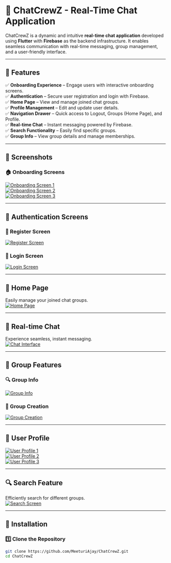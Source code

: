 # 🚀 ChatCrewZ - Real-Time Chat Application  

ChatCrewZ is a dynamic and intuitive **real-time chat application** developed using **Flutter** with **Firebase** as the backend infrastructure. It enables seamless communication with real-time messaging, group management, and a user-friendly interface.  

---

## 🌟 Features  

✅ **Onboarding Experience** – Engage users with interactive onboarding screens.  
✅ **Authentication** – Secure user registration and login with Firebase.  
✅ **Home Page** – View and manage joined chat groups.  
✅ **Profile Management** – Edit and update user details.  
✅ **Navigation Drawer** – Quick access to Logout, Groups (Home Page), and Profile.  
✅ **Real-time Chat** – Instant messaging powered by Firebase.  
✅ **Search Functionality** – Easily find specific groups.  
✅ **Group Info** – View group details and manage memberships.  

---

## 📸 Screenshots  

### 🏠 Onboarding Screens  
[![Onboarding Screen 1](https://raw.githubusercontent.com/MeeturiAjay/ChatCrewZ_/main/assets/Screenshots/Screenshot_20240701-225247.jpg)](https://raw.githubusercontent.com/MeeturiAjay/ChatCrewZ_/main/assets/Screenshots/Screenshot_20240701-225247.jpg)  
[![Onboarding Screen 2](https://raw.githubusercontent.com/MeeturiAjay/ChatCrewZ_/main/assets/Screenshots/Screenshot_20240701-225250.jpg)](https://raw.githubusercontent.com/MeeturiAjay/ChatCrewZ_/main/assets/Screenshots/Screenshot_20240701-225250.jpg)  
[![Onboarding Screen 3](https://raw.githubusercontent.com/MeeturiAjay/ChatCrewZ_/main/assets/Screenshots/Screenshot_20240701-225255.jpg)](https://raw.githubusercontent.com/MeeturiAjay/ChatCrewZ_/main/assets/Screenshots/Screenshot_20240701-225255.jpg)  

---

## 🔑 Authentication Screens  

### 📝 Register Screen  
[![Register Screen](https://raw.githubusercontent.com/MeeturiAjay/ChatCrewZ_/main/assets/Screenshots/Screenshot_20240701-225301.jpg)](https://raw.githubusercontent.com/MeeturiAjay/ChatCrewZ_/main/assets/Screenshots/Screenshot_20240701-225301.jpg)  

### 🔐 Login Screen  
[![Login Screen](https://raw.githubusercontent.com/MeeturiAjay/ChatCrewZ_/main/assets/Screenshots/Screenshot_20240701-225304.jpg)](https://raw.githubusercontent.com/MeeturiAjay/ChatCrewZ_/main/assets/Screenshots/Screenshot_20240701-225304.jpg)  

---

## 🏡 Home Page  
Easily manage your joined chat groups.  
[![Home Page](https://raw.githubusercontent.com/MeeturiAjay/ChatCrewZ_/main/assets/Screenshots/Screenshot_20240701-225325.jpg)](https://raw.githubusercontent.com/MeeturiAjay/ChatCrewZ_/main/assets/Screenshots/Screenshot_20240701-225325.jpg)  

---

## 💬 Real-time Chat  
Experience seamless, instant messaging.  
[![Chat Interface](https://raw.githubusercontent.com/MeeturiAjay/ChatCrewZ_/main/assets/Screenshots/Screenshot_20240701-225349.jpg)](https://raw.githubusercontent.com/MeeturiAjay/ChatCrewZ_/main/assets/Screenshots/Screenshot_20240701-225349.jpg)  

---

## 👥 Group Features  

### 🔍 Group Info  
[![Group Info](https://raw.githubusercontent.com/MeeturiAjay/ChatCrewZ_/main/assets/Screenshots/Screenshot_20240701-225358.jpg)](https://raw.githubusercontent.com/MeeturiAjay/ChatCrewZ_/main/assets/Screenshots/Screenshot_20240701-225358.jpg)  

### 👥 Group Creation  
[![Group Creation](https://raw.githubusercontent.com/MeeturiAjay/ChatCrewZ_/main/assets/Screenshots/Screenshot_20240701-225419.jpg)](https://raw.githubusercontent.com/MeeturiAjay/ChatCrewZ_/main/assets/Screenshots/Screenshot_20240701-225419.jpg)  

---

## 🧑 User Profile  
[![User Profile 1](https://raw.githubusercontent.com/MeeturiAjay/ChatCrewZ_/main/assets/Screenshots/Screenshot_20240701-225404.jpg)](https://raw.githubusercontent.com/MeeturiAjay/ChatCrewZ_/main/assets/Screenshots/Screenshot_20240701-225404.jpg)  
[![User Profile 2](https://raw.githubusercontent.com/MeeturiAjay/ChatCrewZ_/main/assets/Screenshots/Screenshot_20240701-225407.jpg)](https://raw.githubusercontent.com/MeeturiAjay/ChatCrewZ_/main/assets/Screenshots/Screenshot_20240701-225407.jpg)  
[![User Profile 3](https://raw.githubusercontent.com/MeeturiAjay/ChatCrewZ_/main/assets/Screenshots/Screenshot_20240701-225412.jpg)](https://raw.githubusercontent.com/MeeturiAjay/ChatCrewZ_/main/assets/Screenshots/Screenshot_20240701-225412.jpg)  

---

## 🔍 Search Feature  
Efficiently search for different groups.  
[![Search Screen](https://raw.githubusercontent.com/MeeturiAjay/ChatCrewZ_/main/assets/Screenshots/Screenshot_20240701-225432.jpg)](https://raw.githubusercontent.com/MeeturiAjay/ChatCrewZ_/main/assets/Screenshots/Screenshot_20240701-225432.jpg)  

---

## 🔧 Installation  

### 1️⃣ Clone the Repository  
```sh
git clone https://github.com/MeeturiAjay/ChatCrewZ.git
cd ChatCrewZ
